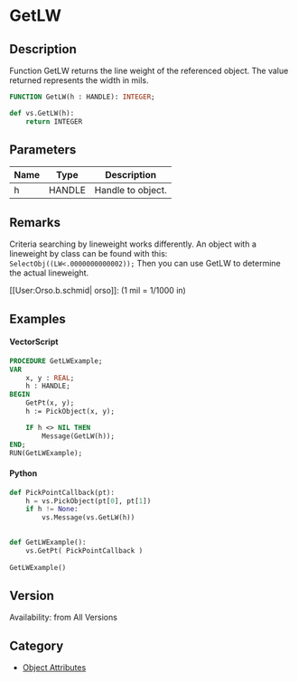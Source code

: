 # GetLW

## Description
Function GetLW returns the line weight of the referenced object. The value returned represents the width in mils.

```pascal
FUNCTION GetLW(h : HANDLE): INTEGER;
```

```python
def vs.GetLW(h):
    return INTEGER
```

## Parameters
|Name|Type|Description|
|---|---|---|
|h|HANDLE|Handle to object.|

## Remarks
Criteria searching by lineweight works differently. An object with a lineweight by class can be found with this: 
<code>SelectObj((LW&lt;.0000000000002));</code>
Then you can use GetLW to determine the actual lineweight.

[[User:Orso.b.schmid| orso]]: (1 mil = 1/1000 in)

## Examples
#### VectorScript ####
```pascal
PROCEDURE GetLWExample;
VAR
    x, y : REAL;
    h : HANDLE;
BEGIN
    GetPt(x, y);
    h := PickObject(x, y);

    IF h <> NIL THEN
        Message(GetLW(h));
END;
RUN(GetLWExample);
```
#### Python ####
```python
def PickPointCallback(pt):
	h = vs.PickObject(pt[0], pt[1])
	if h != None:
		vs.Message(vs.GetLW(h))
	

def GetLWExample():
	vs.GetPt( PickPointCallback )
    
GetLWExample()
```

## Version
Availability: from All Versions

## Category
* [Object Attributes](../Categories/Object%20Attributes.md)

